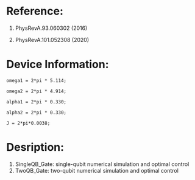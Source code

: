 # Reference: 

1. PhysRevA.93.060302 (2016)

2. PhysRevA.101.052308 (2020)

# Device Information:

    omega1 = 2*pi * 5.114;

    omega2 = 2*pi * 4.914;

    alpha1 = 2*pi * 0.330;

    alpha2 = 2*pi * 0.330;
     
    J = 2*pi*0.0038;

# Desription:
1. SingleQB_Gate: single-qubit numerical simulation and optimal control
2.  TwoQB_Gate: two-qubit numerical simulation and optimal control
